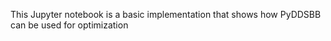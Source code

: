This Jupyter notebook is a basic implementation that shows how PyDDSBB can be used for optimization
